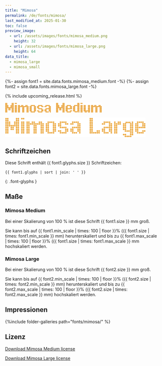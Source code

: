 ```yaml
---
title: "Mimosa"
permalink: /de/fonts/mimosa/
last_modified_at: 2025-01-30
toc: false
preview_image:
  - url: /assets/images/fonts/mimosa_medium.png
    height: 32
  - url: /assets/images/fonts/mimosa_large.png
    height: 64
data_title:
  - mimosa_large
  - mimosa_small
---
```

{%- assign font1 = site.data.fonts.mimosa_medium.font -%}
{%- assign font2 = site.data.fonts.mimosa_large.font -%}

{% include upcoming_release.html %}

<img 
     src="/assets/images/fonts/mimosa_medium.png"
     alt="Mimosa Medium" height="32">
     
<img 
     src="/assets/images/fonts/mimosa_large.png"
     alt="Mimosa Large" height="64">
## Schriftzeichen

Diese Schrift enthält  {{ font1.glyphs.size }} Schriftzeichen:

```
{{ font1.glyphs | sort | join: ' ' }}
```
{: .font-glyphs }

## Maße

### Mimosa Medium
Bei einer Skalierung von 100 % ist diese Schrift {{ font1.size }} mm groß.

Sie kann bis auf {{ font1.min_scale | times: 100 | floor }}% ({{ font1.size | times: font1.min_scale }} mm)
herunterskaliert und bis zu {{ font1.max_scale | times: 100 | floor }}% ({{ font1.size | times: font1.max_scale }} mm hochskaliert  werden.

### Mimosa Large
Bei einer Skalierung von 100 % ist diese Schrift {{ font2.size }} mm groß.

Sie kann bis auf {{ font2.min_scale | times: 100 | floor }}% ({{ font2.size | times: font2.min_scale }} mm)
herunterskaliert und bis zu {{ font2.max_scale | times: 100 | floor }}% ({{ font2.size | times: font2.max_scale }} mm) hochskaliert  werden.


## Impressionen


{%include folder-galleries path="fonts/mimosa/" %}

## Lizenz

[Download Mimosa Medium license](https://github.com/inkstitch/inkstitch/tree/main/fonts/mimosa_medium/LICENSE)

[Download Mimosa Large license](https://github.com/inkstitch/inkstitch/tree/main/fonts/mimosa_large/LICENSE)
